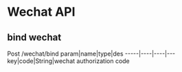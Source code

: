 # Wechat API
## bind wechat
Post /wechat/bind
param|name|type|des
-----|----|----|---
key|code|String|wechat authorization code